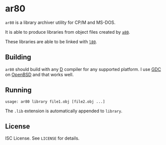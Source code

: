ar80
====
`ar80` is a library archiver utility for CP/M and MS-DOS.

It is able to produce libraries from object files created by
[`a80`](https://github.com/ibara/a80).

These libraries are able to be linked with
[`l80`](https://github.com/ibara/l80).

Building
--------
`ar80` should build with any
[D](https://dlang.org/)
compiler for any supported platform. I use
[GDC](https://gdcproject.org/)
on
[OpenBSD](https://www.openbsd.org/)
and that works well.

Running
-------
`usage: ar80 library file1.obj [file2.obj ...]`

The `.lib` extension is automatically appended to `library`.

License
-------
ISC License. See `LICENSE` for details.
